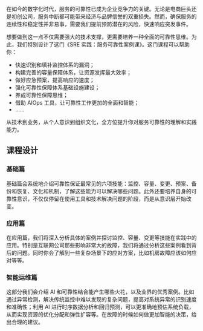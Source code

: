 在如今的数字化时代，服务的可靠性已成为企业竞争力的关键。无论是电商巨头还是初创公司，服务中断都可能带来经济与品牌信誉的双重损失。然而，确保服务的连续性和稳定性并非易事，需要我们提前预防潜在的风险，快速响应突发事件。

想要做到这一点不仅需要强大的技术支撑，更需要培养一种全面的可靠性思维。为此，我们特别设计了这门《SRE 实践：服务可靠性案例课》。这门课程可以帮助你：

- 快速识别和填补监控体系的漏洞；
- 构建完善的容量保障体系，让资源发挥最大效率；
- 做好应急预案，提高响应的速度；
- 强化可靠性保障体系基础设施建设；
- 养成可靠性保障思维；
- 借助 AIOps 工具，让可靠性工作更加的全面和智能；
- ……

从技术到业务，从个人意识到组织文化，全方位提升你对服务可靠性的理解和实践能力。

## 课程设计

### 基础篇

基础篇会系统地介绍可靠性保证最常见的六项技能：监控、容量、变更、预案、备份和恢复、文化和机制，了解这些能力可以解决哪些问题。此外还要培养自身的可靠性意识，不仅仅停留在使用工具和技术解决问题的阶段，而是从意识层开始改变。

### 应用篇

在应用篇，我们将深入分析具体的案例并探讨监控、容量、变更等技能在实践中的应用。特别是互联网公司那些影响非常大的故障，我们将通过分析这些案例看到背后的问题。同时你会了解到一些复杂场景下的应对方案，比如机房故障应该如何应对等等。

### 智能运维篇

这部分我们会介绍 AI 和可靠性结合能产生哪些火花，以及业界的优秀案例。比如通过异常检测，解决传统监控中难以发现的复杂问题，提高对系统异常的识别速度和准确性；利用 AI 进行时序数据分析和回归预测，可以更准确地预估系统负载，从而实现资源的优化分配和弹性扩容等。在故障的时候如何做更加智能的决策，给出合理的建议。